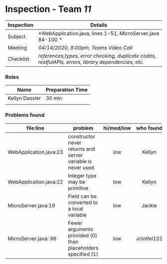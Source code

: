 # Inspection - Team *11* 
 
| Inspection | Details |
| ----- | ----- |
| Subject | *WebApplication.java, lines 1-51, MicroServer.java 84-100 * |
| Meeting | *04/14/2020, 8:00pm, Teams Video Call* |
| Checklist | *references,types, error checking, duplicate codes, restfulAPIs, errors, library dependencies, etc.* |

### Roles

| Name | Preparation Time |
| ---- | ---- |
| Kellyn Dassler  | 30 min |
|  |  |

### Problems found

| file:line | problem | hi/med/low | who found | github#  |
| --- | --- | :---: | :---: | --- |
| WebApplication.java:23 | constructor never returns and server variable is never used | low | Kellyn | ## |
| WebApplication.java:22 | Integer type may be primitive | low | Kellyn | ## |
| MicroServer.java:19 | Field can be converted to a local variable | low | Jackie | |
| MicroServer.java: 96 | Fewer arguments provided (0) than placeholders specified (1) | low | Jclotfel101 | |

